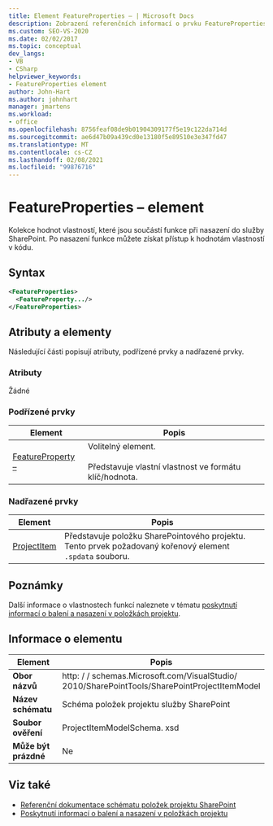```yaml
---
title: Element FeatureProperties – | Microsoft Docs
description: Zobrazení referenčních informací o prvku FeatureProperties –, což je prvek ve schématu položky projektu služby SharePoint.
ms.custom: SEO-VS-2020
ms.date: 02/02/2017
ms.topic: conceptual
dev_langs:
- VB
- CSharp
helpviewer_keywords:
- FeatureProperties element
author: John-Hart
ms.author: johnhart
manager: jmartens
ms.workload:
- office
ms.openlocfilehash: 8756feaf08de9b01904309177f5e19c122da714d
ms.sourcegitcommit: ae6d47b09a439cd0e13180f5e89510e3e347fd47
ms.translationtype: MT
ms.contentlocale: cs-CZ
ms.lasthandoff: 02/08/2021
ms.locfileid: "99876716"
---
```

# <a name="featureproperties-element"></a>FeatureProperties – element
  Kolekce hodnot vlastností, které jsou součástí funkce při nasazení do služby SharePoint. Po nasazení funkce můžete získat přístup k hodnotám vlastností v kódu.

## <a name="syntax"></a>Syntax

```xml
<FeatureProperties>
  <FeatureProperty.../>
</FeatureProperties>
```

## <a name="attributes-and-elements"></a>Atributy a elementy
 Následující části popisují atributy, podřízené prvky a nadřazené prvky.

### <a name="attributes"></a>Atributy
 Žádné

### <a name="child-elements"></a>Podřízené prvky

|Element|Popis|
|-------------|-----------------|
|[FeatureProperty –](../sharepoint/featureproperty-element.md)|Volitelný element.<br /><br /> Představuje vlastní vlastnost ve formátu klíč/hodnota.|

### <a name="parent-elements"></a>Nadřazené prvky

|Element|Popis|
|-------------|-----------------|
|[ProjectItem](../sharepoint/projectitem-element.md)|Představuje položku SharePointového projektu. Tento prvek požadovaný kořenový element `.spdata` souboru.|

## <a name="remarks"></a>Poznámky
 Další informace o vlastnostech funkcí naleznete v tématu [poskytnutí informací o balení a nasazení v položkách projektu](../sharepoint/providing-packaging-and-deployment-information-in-project-items.md).

## <a name="element-information"></a>Informace o elementu

|Element|Popis|
|-------------|-----------------|
|**Obor názvů**|http: \/ \/ schemas.Microsoft.com/VisualStudio/<br>2010/SharePointTools/SharePointProjectItemModel|
|**Název schématu**|Schéma položek projektu služby SharePoint|
|**Soubor ověření**|ProjectItemModelSchema. xsd|
|**Může být prázdné**|Ne|

## <a name="see-also"></a>Viz také
- [Referenční dokumentace schématu položek projektu SharePoint](../sharepoint/sharepoint-project-item-schema-reference.md)
- [Poskytnutí informací o balení a nasazení v položkách projektu](../sharepoint/providing-packaging-and-deployment-information-in-project-items.md)

